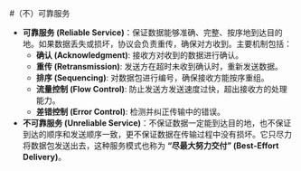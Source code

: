 #（不）可靠服务 
*   **可靠服务 (Reliable Service)**：保证数据能够准确、完整、按序地到达目的地。如果数据丢失或损坏，协议会负责重传，确保对方收到。主要机制包括：
    *   **确认 (Acknowledgment)**: 接收方对收到的数据进行确认。
    *   **重传 (Retransmission)**: 发送方在超时未收到确认时，重新发送数据。
    *   **排序 (Sequencing)**: 对数据包进行编号，确保接收方能按序重组。
    *   **流量控制 (Flow Control)**: 防止发送方发送速度过快，超出接收方的处理能力。
    *   **差错控制 (Error Control)**: 检测并纠正传输中的错误。
*   **不可靠服务 (Unreliable Service)**：不保证数据一定能到达目的地，也不保证到达的顺序和发送顺序一致，更不保证数据在传输过程中没有损坏。它只尽力将数据包发送出去，这种服务模式也称为 **“尽最大努力交付” (Best-Effort Delivery)**。